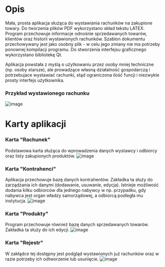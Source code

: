 # Opis
Mała, prosta aplikacja służąca do wystawiania rachunków na zakupione towary. 
Do tworzenia plików PDF wykorzystano skład tekstu LATEX. Program przechowuje informacje odnośnie sprzedawanych towarów, klientów oraz historii wystawionych rachunków. Szablon dokumentu przechowywany jest jako osobny plik - w celu jego zmiany nie ma potrzeby ponownej kompilacji programu. Do stworzenia interfejsu graficznego wykorzystano bibliotekę Qt. 

Aplikacja powstała z myślą o użytkowaniu przez osoby mniej techniczne (np. osoby starsze), ale prowadzące własną działalność gospodarczą i potrzebujace wystawiać rachunki, stąd ograniczona ilość funcji i niezwykle prosty interfejs użytkownika. 

### Przykład wystawionego rachunku
![image](https://github.com/Marcel129/SmallBussinesApplication/assets/62217145/63b44666-42ee-4a0f-8103-a9eb3c5fffa1)

# Karty aplikacji
### Karta "Rachunek"
Podstawowa karta służąca do wprowadzenia danych wystawcy i odbiorcy oraz listy zakupionych produktów.
![image](https://github.com/Marcel129/SmallBussinesApplication/assets/62217145/a00cb22d-0c7c-4344-82b9-f7e828caa57d)

### Karta "Kontrahenci"
Aplikacja przechowuje bazę danych kontrahentów. Zakładka ta służy do zarządzania ich danymi (dodawanie, usuwanie, edycja). Istnieje możliwość dodania kilku odbiorców dla jednego nabywcy w np. przypadku, gdy nabywca jest organ władzy samorządowej, a odbiorcą podległa mu instytucja.
![image](https://github.com/Marcel129/SmallBussinesApplication/assets/62217145/10e61e20-bf2e-48df-8348-758078046b6e)

### Karta "Produkty"
Program przechowuje również bazę danych sprzedawanych towarów. Zakładka ta służy do ich edycji.
![image](https://github.com/Marcel129/SmallBussinesApplication/assets/62217145/9e6bccb8-9734-4513-a772-1d2954156a9a)

### Karta "Rejestr"
W zakłądce tej dostępny jest podgląd wystawionych już rachunków oraz w razie potrzeby ich odtworzenie lub usunięcie.
![image](https://github.com/Marcel129/SmallBussinesApplication/assets/62217145/63b44666-42ee-4a0f-8103-a9eb3c5fffa1)

